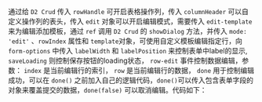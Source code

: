 通过给 `D2 Crud` 传入 `rowHandle` 可开启表格操作列，传入 `columnHeader` 可以自定义操作列的表头，传入 `edit` 对象可以开启编辑模式，需要传入 `edit-template` 来为编辑添加模板，通过 `ref` 调用 `D2 Crud` 的 `showDialog` 方法，并传入 `mode: 'edit'` 、`rowIndex` 属性和 `template`对象，可使用自定义模板编辑指定行，向`form-options` 中传入 `labelWidth` 和 `labelPosition` 来控制表单中label的显示, `saveLoading` 则控制保存按钮的loading状态， `row-edit` 事件控制数据编辑，参数： `index` 是当前编辑行的索引， `row` 是当前编辑行的数据， `done` 用于控制编辑成功，可以在 `done()` 之前加入自己的逻辑代码，`done()`可以传入包含表单字段的对象来覆盖提交的数据，`done(false)` 可以取消编辑。代码如下：
